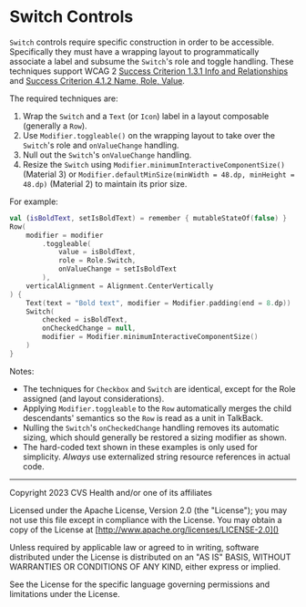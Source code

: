 # Switch Controls
`Switch` controls require specific construction in order to be accessible. Specifically they must have a wrapping layout to programmatically associate a label and subsume the `Switch`'s role and toggle handling. These techniques support WCAG 2 [Success Criterion 1.3.1 Info and Relationships](https://www.w3.org/TR/WCAG21/#info-and-relationships) and [Success Criterion 4.1.2 Name, Role, Value](https://www.w3.org/TR/WCAG21/#name-role-value).

The required techniques are:

1. Wrap the `Switch` and a `Text` (or `Icon`) label in a layout composable (generally a `Row`).
2. Use `Modifier.toggleable()` on the wrapping layout to take over the `Switch`'s role and `onValueChange` handling.
3. Null out the `Switch`'s `onValueChange` handling.
4. Resize the `Switch` using `Modifier.minimumInteractiveComponentSize()` (Material 3) or `Modifier.defaultMinSize(minWidth = 48.dp, minHeight = 48.dp)` (Material 2) to maintain its prior size.

For example:

```kotlin
val (isBoldText, setIsBoldText) = remember { mutableStateOf(false) }
Row(
    modifier = modifier
        .toggleable(
            value = isBoldText,
            role = Role.Switch,
            onValueChange = setIsBoldText
        ),
    verticalAlignment = Alignment.CenterVertically
) {
    Text(text = "Bold text", modifier = Modifier.padding(end = 8.dp))
    Switch(
        checked = isBoldText,
        onCheckedChange = null,
        modifier = Modifier.minimumInteractiveComponentSize()
    )
}
```

Notes:
* The techniques for `Checkbox` and `Switch` are identical, except for the Role assigned (and layout considerations).
* Applying `Modifier.toggleable` to the `Row` automatically merges the child descendants' semantics so the `Row` is read as a unit in TalkBack.
* Nulling the `Switch`'s `onCheckedChange` handling removes its automatic sizing, which should generally be restored a sizing modifier as shown.
* The hard-coded text shown in these examples is only used for simplicity. _Always_ use externalized string resource references in actual code.


----

Copyright 2023 CVS Health and/or one of its affiliates

Licensed under the Apache License, Version 2.0 (the "License");
you may not use this file except in compliance with the License.
You may obtain a copy of the License at
[http://www.apache.org/licenses/LICENSE-2.0]()

Unless required by applicable law or agreed to in writing, software
distributed under the License is distributed on an "AS IS" BASIS,
WITHOUT WARRANTIES OR CONDITIONS OF ANY KIND, either express or implied.

See the License for the specific language governing permissions and
limitations under the License.
